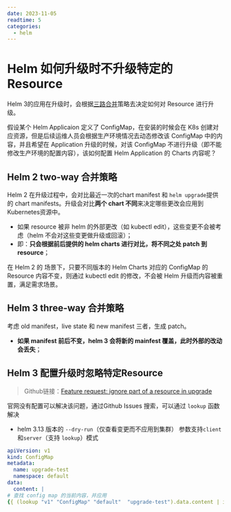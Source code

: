 ```yaml
---
date: 2023-11-05
readtime: 5
categories:
  - helm
---
```




# Helm 如何升级时不升级特定的Resource

Helm 3的应用在升级时，会根据[三路合并](https://helm.sh/docs/faq/changes_since_helm2/#improved-upgrade-strategy-3-way-strategic-merge-patches)策略去决定如何对 Resource 进行升级。

假设某个 Helm Applicaion 定义了 ConfigMap，在安装的时候会在 K8s 创建对应资源，但是后续运维人员会根据生产环境情况去动态修改该 ConfigMap 中的内容，并且希望在 Application 升级的时候，对该 ConfigMap 不进行升级（即不能修改生产环境的配置内容），该如何配置 Helm Application 的 Charts 内容呢？



<!-- more -->

## Helm 2 two-way 合并策略

Helm 2 在升级过程中，会对比最近一次的chart manifest 和 `helm upgrade`提供的 chart manifests。升级会对比**两个 chart 不同**来决定哪些更改会应用到Kubernetes资源中。

- 如果 resource 被非 helm 的外部更改（如 kubectl edit），这些变更不会被考虑（helm 不会对这些变更做升级或回滚）；
- 即：**只会根据前后提供的 helm charts 进行对比，将不同之处 patch 到 resource**；



在 Helm 2 的 场景下，只要不同版本的 Helm Charts 对应的 ConfigMap 的 Resource 内容不变，则通过 kubectl edit 的修改，不会被 Helm 升级而内容被重置，满足需求场景。

## Helm 3 three-way 合并策略

考虑 old manifest，live state 和 new manifest 三者，生成 patch。

- **如果 manifest 前后不变，helm 3 会将新的 mainfest 覆盖，此时外部的改动会丢失**；



## Helm 3 配置升级时忽略特定Resource

> Github链接：[Feature request: ignore part of a resource in upgrade](https://github.com/helm/helm/issues/7971#issuecomment-1147885486)

官网没有配置可以解决该问题，通过Github Issues 搜索，可以通过 `lookup` 函数解决

- helm 3.13 版本的 `--dry-run`（仅查看变更而不应用到集群） 参数支持`client`和`server`（支持 `lookup`）模式

```yaml
apiVersion: v1
kind: ConfigMap
metadata:
  name: upgrade-test
  namespace: default
data:
  content: |
# 查找 config map 的当前内容，并应用  
{{ (lookup "v1" "ConfigMap" "default"  "upgrade-test").data.content | indent 4 }}

```

